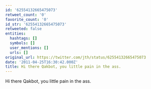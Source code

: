 ```yaml
---
id: '62554132665475073'
retweet_count: '0'
favorite_count: '0'
id_str: '62554132665475073'
retweeted: false
entities:
  hashtags: []
  symbols: []
  user_mentions: []
  urls: []
original_url: https://twitter.com/jth/status/62554132665475073
date: '2011-04-25T16:30:42.000Z'
title: Hi there Qakbot, you little pain in the ass.
---
```


Hi there Qakbot, you little pain in the ass.